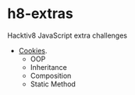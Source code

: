 # h8-extras
Hacktiv8 JavaScript extra challenges


- [Cookies](https://docs.google.com/document/d/18N5NMw4cTzjD4Zb9V-fPViZdqEYuvpiQII78vv7qMLg/edit).
  - OOP
  - Inheritance
  - Composition
  - Static Method

